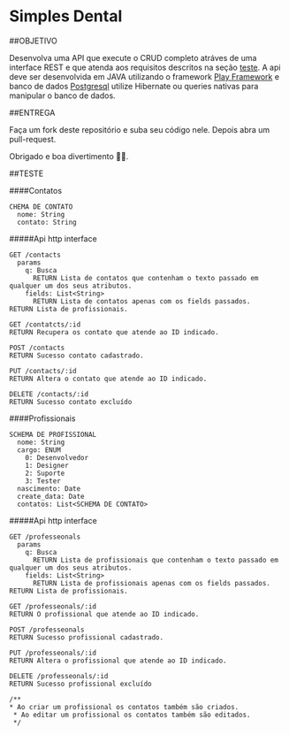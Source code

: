 # Simples Dental

##OBJETIVO

Desenvolva uma API que execute o CRUD completo atráves de uma interface REST e que atenda aos requisitos descritos na seção [teste](#TESTE). A api deve ser desenvolvida em JAVA utilizando o framework [Play Framework](https://www.playframework.com/documentation/2.4.x/NewApplication) e banco de dados [Postgresql](http://www.postgresql.org/) utilize Hibernate ou queries nativas para manipular o banco de dados.

##ENTREGA

Faça um fork deste repositório e suba seu código nele. Depois abra um pull-request.



Obrigado e boa divertimento 💪💪.





##TESTE

####Contatos

```
CHEMA DE CONTATO
  nome: String
  contato: String
```

#####Api http interface
```
GET /contacts
  params
    q: Busca
      RETURN Lista de contatos que contenham o texto passado em qualquer um dos seus atributos.
    fields: List<String>
      RETURN Lista de contatos apenas com os fields passados.
RETURN Lista de profissionais.

GET /contatcts/:id
RETURN Recupera os contato que atende ao ID indicado.

POST /contacts
RETURN Sucesso contato cadastrado.

PUT /contacts/:id
RETURN Altera o contato que atende ao ID indicado.

DELETE /contacts/:id
RETURN Sucesso contato excluído
````




####Profissionais

```
SCHEMA DE PROFISSIONAL
  nome: String
  cargo: ENUM
    0: Desenvolvedor
    1: Designer
    2: Suporte
    3: Tester
  nascimento: Date
  create_data: Date
  contatos: List<SCHEMA DE CONTATO>
```

#####Api http interface
```
GET /professeonals
  params
    q: Busca
      RETURN Lista de profissionais que contenham o texto passado em qualquer um dos seus atributos.
    fields: List<String>
      RETURN Lista de profissionais apenas com os fields passados.
RETURN Lista de profissionais.

GET /professeonals/:id
RETURN O profissional que atende ao ID indicado.

POST /professeonals
RETURN Sucesso profissional cadastrado.

PUT /professeonals/:id
RETURN Altera o profissional que atende ao ID indicado.

DELETE /professeonals/:id
RETURN Sucesso profissional excluído

/**
* Ao criar um profissional os contatos também são criados.
 * Ao editar um profissional os contatos também são editados.
 */
```
